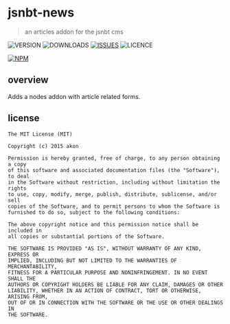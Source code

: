 # jsnbt-news
> an articles addon for the jsnbt cms

![VERSION](https://img.shields.io/npm/v/jsnbt-news.svg)
![DOWNLOADS](https://img.shields.io/npm/dt/jsnbt-news.svg)
[![ISSUES](https://img.shields.io/github/issues-raw/akonoupakis/jsnbt-news.svg)](https://github.com/akonoupakis/jsnbt-news/issues)
![LICENCE](https://img.shields.io/npm/l/jsnbt-news.svg)

[![NPM](https://nodei.co/npm/jsnbt-news.png?downloads=true)](https://nodei.co/npm/jsnbt-news/)

## overview

Adds a nodes addon with article related forms.


## license
```
The MIT License (MIT)

Copyright (c) 2015 akon

Permission is hereby granted, free of charge, to any person obtaining a copy
of this software and associated documentation files (the "Software"), to deal
in the Software without restriction, including without limitation the rights
to use, copy, modify, merge, publish, distribute, sublicense, and/or sell
copies of the Software, and to permit persons to whom the Software is
furnished to do so, subject to the following conditions:

The above copyright notice and this permission notice shall be included in
all copies or substantial portions of the Software.

THE SOFTWARE IS PROVIDED "AS IS", WITHOUT WARRANTY OF ANY KIND, EXPRESS OR
IMPLIED, INCLUDING BUT NOT LIMITED TO THE WARRANTIES OF MERCHANTABILITY,
FITNESS FOR A PARTICULAR PURPOSE AND NONINFRINGEMENT. IN NO EVENT SHALL THE
AUTHORS OR COPYRIGHT HOLDERS BE LIABLE FOR ANY CLAIM, DAMAGES OR OTHER
LIABILITY, WHETHER IN AN ACTION OF CONTRACT, TORT OR OTHERWISE, ARISING FROM,
OUT OF OR IN CONNECTION WITH THE SOFTWARE OR THE USE OR OTHER DEALINGS IN
THE SOFTWARE.
```